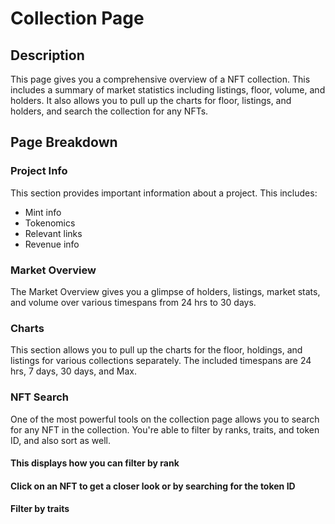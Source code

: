 
# Collection Page

## Description

This page gives you a comprehensive overview of a NFT collection. 
This includes a summary of market statistics including listings, floor, volume, and holders.
It also allows you to pull up the charts for floor, listings, and holders, and search the collection for any NFTs.

## Page Breakdown

### Project Info
This section provides important information about a project. This includes:
- Mint info
- Tokenomics
- Relevant links
- Revenue info

<!-- ![Project Info](/docs/pages/CollectionPage/pictures/ProjectIInfo.png) -->

### Market Overview

The Market Overview gives you a glimpse of holders, listings, market stats, and
volume over various timespans from 24 hrs to 30 days.

<!-- ![Market Overview](/docs/pages/CollectionPage/pictures/BasicMarketOverview.png) -->

### Charts

This section allows you to pull up the charts for the floor, holdings, and listings for various
collections separately. The included timespans are 24 hrs, 7 days, 30 days, and Max.

<!-- ![Charts](/docs/pages/CollectionPage/pictures/Charts.png) -->

### NFT Search

One of the most powerful tools on the collection page allows you to search for any
NFT in the collection. You're able to filter by ranks, traits, and token ID, and also 
sort as well. 

#### This displays how you can filter by rank 
<!-- ![NFTSearch](/docs/pages/CollectionPage/pictures/NFTSearch.png) -->

#### Click on an NFT to get a closer look or by searching for the token ID
<!-- ![NFTSearchClicked](/docs/pages/CollectionPage/pictures/NFTSearchClicked.png) -->

 #### Filter by traits
<!-- ![NFTSearchTrait](/docs/pages/CollectionPage/pictures/NFTSearchTrait.png) -->

